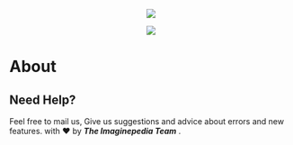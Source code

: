 <p align="center">
  <img src="[https://cdn.discordapp.com/attachments/732987654165233744/987656504373026816/20220618_000923_0000.png](https://media.discordapp.net/attachments/987218654733168712/1181276723900321874/aidp-imaginepedia.png?ex=658078ae&is=656e03ae&hm=95faaf795ffb8d78b471da90e0c4c3312deb8245224c4b940da4a35b5846d15f&=&format=webp&quality=lossless&width=423&height=423)" />
</p>


<p align="center">
  <a href="https://nodei.co/npm/poru/"><img src="https://nodei.co/npm/poru.png?downloads=true&downloadRank=true&stars=true"></a>
</p>


# About




## Need Help?

Feel free to mail us, Give us suggestions and advice about errors and new features.
with ❤️ by ***The Imaginepedia Team*** .
